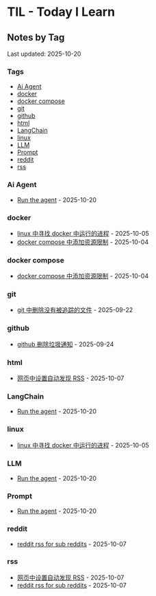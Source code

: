 # TIL - Today I Learn


<!-- BEGINNING OF NOTES INDEX HOOK -->
## Notes by Tag

Last updated: 2025-10-20

### Tags
- [Ai Agent](#ai-agent)
- [docker](#docker)
- [docker compose](#docker-compose)
- [git](#git)
- [github](#github)
- [html](#html)
- [LangChain](#langchain)
- [linux](#linux)
- [LLM](#llm)
- [Prompt](#prompt)
- [reddit](#reddit)
- [rss](#rss)

<a id="ai-agent"></a>
### Ai Agent
- [Run the agent](notes/llm%20agent%20%E4%B8%8D%E9%81%B5%E5%AE%88%20tool%20%E8%B0%83%E7%94%A8.md) - 2025-10-20

<a id="docker"></a>
### docker
- [linux 中寻找 docker 中运行的进程](notes/linux%20%E4%B8%AD%E5%AF%BB%E6%89%BE%20docker%20%E4%B8%AD%E8%BF%90%E8%A1%8C%E7%9A%84%E8%BF%9B%E7%A8%8B.md) - 2025-10-05
- [docker compose 中添加资源限制](notes/docker%20compose%20%E4%B8%AD%E6%B7%BB%E5%8A%A0%E8%B5%84%E6%BA%90%E9%99%90%E5%88%B6.md) - 2025-10-04

<a id="docker-compose"></a>
### docker compose
- [docker compose 中添加资源限制](notes/docker%20compose%20%E4%B8%AD%E6%B7%BB%E5%8A%A0%E8%B5%84%E6%BA%90%E9%99%90%E5%88%B6.md) - 2025-10-04

<a id="git"></a>
### git
- [git 中删除没有被追踪的文件](notes/git%20%E4%B8%AD%E5%88%A0%E9%99%A4%E6%B2%A1%E6%9C%89%E8%A2%AB%E8%BF%BD%E8%B8%AA%E7%9A%84%E6%96%87%E4%BB%B6.md) - 2025-09-22

<a id="github"></a>
### github
- [github 删除垃圾通知](notes/github%20%E5%88%A0%E9%99%A4%E5%9E%83%E5%9C%BE%E9%80%9A%E7%9F%A5.md) - 2025-09-24

<a id="html"></a>
### html
- [网页中设置自动发现 RSS](notes/%E7%BD%91%E9%A1%B5%E4%B8%AD%E8%AE%BE%E7%BD%AE%E8%87%AA%E5%8A%A8%E5%8F%91%E7%8E%B0%20RSS.md) - 2025-10-07

<a id="langchain"></a>
### LangChain
- [Run the agent](notes/llm%20agent%20%E4%B8%8D%E9%81%B5%E5%AE%88%20tool%20%E8%B0%83%E7%94%A8.md) - 2025-10-20

<a id="linux"></a>
### linux
- [linux 中寻找 docker 中运行的进程](notes/linux%20%E4%B8%AD%E5%AF%BB%E6%89%BE%20docker%20%E4%B8%AD%E8%BF%90%E8%A1%8C%E7%9A%84%E8%BF%9B%E7%A8%8B.md) - 2025-10-05

<a id="llm"></a>
### LLM
- [Run the agent](notes/llm%20agent%20%E4%B8%8D%E9%81%B5%E5%AE%88%20tool%20%E8%B0%83%E7%94%A8.md) - 2025-10-20

<a id="prompt"></a>
### Prompt
- [Run the agent](notes/llm%20agent%20%E4%B8%8D%E9%81%B5%E5%AE%88%20tool%20%E8%B0%83%E7%94%A8.md) - 2025-10-20

<a id="reddit"></a>
### reddit
- [reddit rss for sub reddits](notes/reddit%20rss%20for%20sub%20reddits.md) - 2025-10-07

<a id="rss"></a>
### rss
- [网页中设置自动发现 RSS](notes/%E7%BD%91%E9%A1%B5%E4%B8%AD%E8%AE%BE%E7%BD%AE%E8%87%AA%E5%8A%A8%E5%8F%91%E7%8E%B0%20RSS.md) - 2025-10-07
- [reddit rss for sub reddits](notes/reddit%20rss%20for%20sub%20reddits.md) - 2025-10-07
<!-- END OF NOTES INDEX HOOK -->
